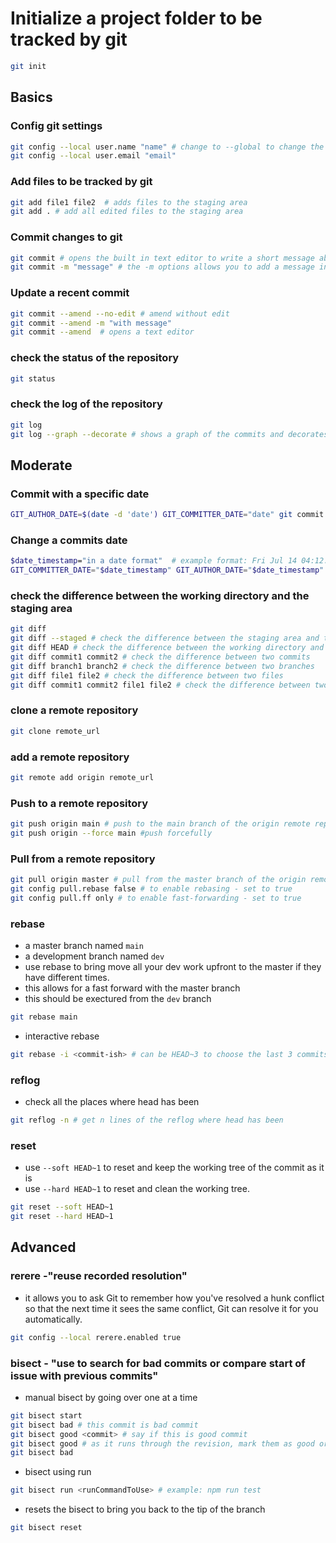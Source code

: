 
# Initialize a project folder to be tracked by git
``` sh
git init 
```
## Basics

### Config git settings
``` sh
git config --local user.name "name" # change to --global to change the global settings
git config --local user.email "email"
```
### Add files to be tracked by git 
``` sh
git add file1 file2  # adds files to the staging area
git add . # add all edited files to the staging area
```

### Commit changes to git
``` sh
git commit # opens the built in text editor to write a short message about the commit
git commit -m "message" # the -m options allows you to add a message in the command line and do a direct commit
```

### Update a recent commit
``` sh
git commit --amend --no-edit # amend without edit
git commit --amend -m "with message"
git commit --amend  # opens a text editor
```

### check the status of the repository
``` sh
git status
```

### check the log of the repository
``` sh
git log
git log --graph --decorate # shows a graph of the commits and decorates them
```

## Moderate

### Commit with a specific date
``` sh
GIT_AUTHOR_DATE=$(date -d 'date') GIT_COMMITTER_DATE="date" git commit -md "message"

```
### Change a commits date
``` sh
$date_timestamp="in a date format"  # example format: Fri Jul 14 04:12:13 2023 -0500
GIT_COMMITTER_DATE="$date_timestamp" GIT_AUTHOR_DATE="$date_timestamp" git commit --amend --no-edit --date "$date_timestamp"
```

### check the difference between the working directory and the staging area
``` sh
git diff
git diff --staged # check the difference between the staging area and the last commit
git diff HEAD # check the difference between the working directory and the last commit
git diff commit1 commit2 # check the difference between two commits
git diff branch1 branch2 # check the difference between two branches
git diff file1 file2 # check the difference between two files
git diff commit1 commit2 file1 file2 # check the difference between two commits of two files
```

### clone a remote repository
``` sh
git clone remote_url
```
### add a remote repository
``` sh
git remote add origin remote_url
```
### Push to a remote repository
``` sh
git push origin main # push to the main branch of the origin remote repository
git push origin --force main #push forcefully
```

### Pull from a remote repository
``` sh
git pull origin master # pull from the master branch of the origin remote repository
git config pull.rebase false # to enable rebasing - set to true
git config pull.ff only # to enable fast-forwarding - set to true
```

### rebase
- a master branch named `main`
- a development branch named `dev`
- use rebase to bring move all your dev work upfront to the master if they have different times.
- this allows for a fast forward with the master branch
- this should be exectured from the `dev` branch
``` sh
git rebase main
```
- interactive rebase
``` sh
git rebase -i <commit-ish> # can be HEAD~3 to choose the last 3 commits. 
```
### reflog
- check all the places where head has been
``` sh
git reflog -n # get n lines of the reflog where head has been
```
### reset
- use `--soft HEAD~1` to reset and keep the working tree of the commit as it is
- use `--hard HEAD~1` to reset and clean the working tree.
``` sh
git reset --soft HEAD~1
git reset --hard HEAD~1
```


## Advanced

### rerere -"reuse recorded resolution"
- it allows you to ask Git to remember how you've resolved a hunk conflict so that the next time it sees the same conflict, Git can resolve it for you automatically. 
``` sh
git config --local rerere.enabled true
```
### bisect - "use to search for bad commits or compare start of issue with previous commits"
- manual bisect by going over one at a time
``` sh
git bisect start
git bisect bad # this commit is bad commit
git bisect good <commit> # say if this is good commit
git bisect good # as it runs through the revision, mark them as good or bad
git bisect bad
```
- bisect using run 
```sh
git bisect run <runCommandToUse> # example: npm run test
```
- resets the bisect to bring you back to the tip of the branch
``` sh
git bisect reset
```
